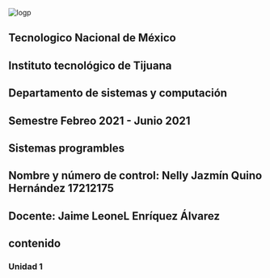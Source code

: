 ![logp](https://user-images.githubusercontent.com/71736979/109230190-4ce8b780-7779-11eb-8c5f-933a95b8b601.PNG)
## Tecnologico  Nacional de México 
## Instituto tecnológico de Tijuana 
## Departamento de sistemas y computación
## Semestre Febreo 2021 - Junio 2021
## Sistemas programbles
## Nombre y número de control:  Nelly Jazmín Quino Hernández 17212175
## Docente: Jaime LeoneL Enríquez Álvarez
## contenido
### Unidad 1


